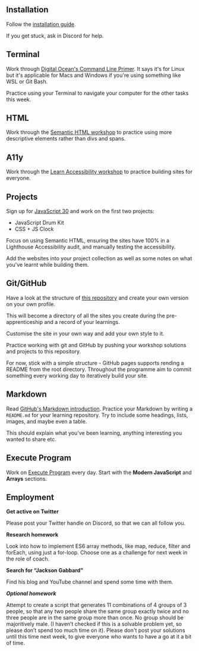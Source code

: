 ## Installation

Follow the [installation guide](/course/handbook/installation).

If you get stuck, ask in Discord for help.

## Terminal

Work through [Digital Ocean's Command Line Primer](https://www.digitalocean.com/community/tutorials/a-linux-command-line-primer). It says it's for Linux but it's applicable for Macs and Windows if you're using something like WSL or Git Bash.

Practice using your Terminal to navigate your computer for the other tasks this week.

## HTML

Work through the [Semantic HTML workshop](/workshops/semantic-html/) to practice using more descriptive elements rather than divs and spans.

## A11y

Work through the [Learn Accessibility workshop](/workshops/learn-a11y/) to practice building sites for everyone.

## Projects

Sign up for [JavaScript 30](https://javascript30.com/) and work on the first two projects:

- JavaScript Drum Kit
- CSS + JS Clock

Focus on using Semantic HTML, ensuring the sites have 100% in a Lighthouse Accessibility audit, and manually testing the accessibility.

Add the websites into your project collection as well as some notes on what you've learnt while building them.

## Git/GitHub

Have a look at the structure of [this repository](https://github.com/fac22/project-collection) and create your own version on your own profile.

This will become a directory of all the sites you create during the pre-apprenticeship and a record of your learnings.

Customise the site in your own way and add your own style to it.

Practice working with git and GitHub by pushing your workshop solutions and projects to this repository.

For now, stick with a simple structure - GitHub pages supports rending a README from the root directory. Throughout the programme aim to commit something every working day to iteratively build your site.

## Markdown

Read [GitHub's Markdown introduction](https://guides.github.com/features/mastering-markdown/). Practice your Markdown by writing a `README.md` for your learning repository. Try to include some headings, lists, images, and maybe even a table.

This should explain what you've been learning, anything interesting you wanted to share etc.

## Execute Program

Work on [Execute Program](https://www.executeprogram.com/) every day. Start with the **Modern JavaScript** and **Arrays** sections.

## Employment

**Get active on Twitter**

Please post your Twitter handle on Discord, so that we can all follow you.

**Research homework**

Look into how to implement ES6 array methods, like map, reduce, filter and forEach, using just a for-loop. Choose one as a challenge for next week in the role of coach.

**Search for “Jackson Gabbard”**

Find his blog and YouTube channel and spend some time with them.

**_Optional homework_**

Attempt to create a script that generates 11 combinations of 4 groups of 3 people, so that any two people share the same group exactly twice and no three people are in the same group more than once. No group should be majoritively male. (I haven’t checked if this is a solvable problem yet, so please don’t spend too much time on it). Please don't post your solutions until this time next week, to give everyone who wants to have a go at it a bit of time.
